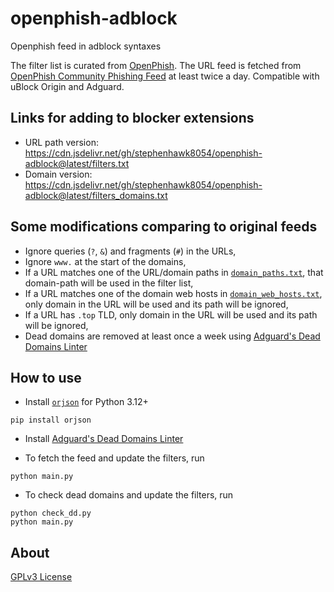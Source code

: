 # openphish-adblock
Openphish feed in adblock syntaxes

The filter list is curated from [OpenPhish](https://openphish.com/). The URL feed is fetched from [OpenPhish Community Phishing Feed](https://openphish.com/phishing_feeds.html) at least twice a day. Compatible with uBlock Origin and Adguard.

## Links for adding to blocker extensions

- URL path version: https://cdn.jsdelivr.net/gh/stephenhawk8054/openphish-adblock@latest/filters.txt
- Domain version: https://cdn.jsdelivr.net/gh/stephenhawk8054/openphish-adblock@latest/filters_domains.txt

## Some modifications comparing to original feeds

- Ignore queries (`?`, `&`) and fragments (`#`) in the URLs,
- Ignore `www.` at the start of the domains,
- If a URL matches one of the URL/domain paths in [`domain_paths.txt`](https://github.com/stephenhawk8054/openphish-adblock/blob/main/domain_paths.txt), that domain-path will be used in the filter list,
- If a URL matches one of the domain web hosts in [`domain_web_hosts.txt`](https://github.com/stephenhawk8054/openphish-adblock/blob/main/domain_web_hosts.txt), only domain in the URL will be used and its path will be ignored,
- If a URL has `.top` TLD, only domain in the URL will be used and its path will be ignored,
- Dead domains are removed at least once a week using [Adguard's Dead Domains Linter](https://github.com/AdguardTeam/DeadDomainsLinter)

## How to use

- Install [`orjson`](https://github.com/ijl/orjson) for Python 3.12+

```
pip install orjson
```

- Install [Adguard's Dead Domains Linter](https://github.com/AdguardTeam/DeadDomainsLinter#installation-and-update)

- To fetch the feed and update the filters, run

```
python main.py
```

- To check dead domains and update the filters, run

```
python check_dd.py
python main.py
```

## About

[GPLv3 License](https://github.com/stephenhawk8054/openphish-adblock/blob/main/LICENSE)